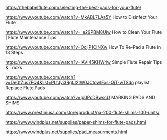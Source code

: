 https://thebabelflute.com/selecting-the-best-pads-for-your-flute/

https://www.youtube.com/watch?v=MkABL7LAa5Y How to Disinfect Your Flute

https://www.youtube.com/watch?v=_e29PBM8Uiw How to Clean Your Flute | Flute Maintenance Tips

https://www.youtube.com/watch?v=OcjiP1CINXw How To Re-Pad a Flute In 13 Steps

https://www.youtube.com/watch?v=iAVI45KHW4w Simple Flute Repair Tips & Tricks

https://www.youtube.com/watch?v=De0tZus7FQ4&list=PLtJyi3RgtJ2tW0JCtowIExs-QjT-wTSdn playlist Replace Flute Pads

https://www.youtube.com/watch?v=lp0PcDBwscU MARKING PADS AND SHIMS 

https://www.prestiniusa.com/store/product/pa-200-flute-shims-100-units/

https://www.windplus.net/supplies/paper-shims-for-flute-pads.html

https://www.windplus.net/supplies/pad_measurments.html

